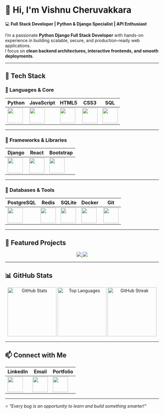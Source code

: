 # 👋 Hi, I'm Vishnu Cheruvakkara  

💻 **Full Stack Developer | Python & Django Specialist | API Enthusiast**  

I’m a passionate **Python Django Full Stack Developer** with hands-on experience in building scalable, secure, and production-ready web applications.  
I focus on **clean backend architectures, interactive frontends, and smooth deployments**.  

---

## 🚀 Tech Stack  

### 🔹 Languages & Core  
| Python | JavaScript | HTML5 | CSS3 | SQL |
|--------|------------|-------|------|-----|
| <img src="https://cdn.jsdelivr.net/gh/devicons/devicon/icons/python/python-original.svg" width="50"/> | <img src="https://cdn.jsdelivr.net/gh/devicons/devicon/icons/javascript/javascript-original.svg" width="50"/> | <img src="https://cdn.jsdelivr.net/gh/devicons/devicon/icons/html5/html5-original.svg" width="50"/> | <img src="https://cdn.jsdelivr.net/gh/devicons/devicon/icons/css3/css3-original.svg" width="50"/> | <img src="https://cdn.jsdelivr.net/gh/devicons/devicon/icons/mysql/mysql-original.svg" width="50"/> |

---

### 🔹 Frameworks & Libraries  
| Django | React | Bootstrap |
|--------|-------|-----------|
| <img src="https://cdn.jsdelivr.net/gh/devicons/devicon/icons/django/django-plain.svg" width="50"/> | <img src="https://cdn.jsdelivr.net/gh/devicons/devicon/icons/react/react-original.svg" width="50"/> | <img src="https://cdn.jsdelivr.net/gh/devicons/devicon/icons/bootstrap/bootstrap-original.svg" width="50"/> |

---

### 🔹 Databases & Tools  
| PostgreSQL | Redis | SQLite | Docker | Git |
|------------|-------|--------|--------|-----|
| <img src="https://cdn.jsdelivr.net/gh/devicons/devicon/icons/postgresql/postgresql-original.svg" width="50"/> | <img src="https://cdn.jsdelivr.net/gh/devicons/devicon/icons/redis/redis-original.svg" width="50"/> | <img src="https://cdn.jsdelivr.net/gh/devicons/devicon/icons/sqlite/sqlite-original.svg" width="50"/> | <img src="https://cdn.jsdelivr.net/gh/devicons/devicon/icons/docker/docker-original.svg" width="50"/> | <img src="https://cdn.jsdelivr.net/gh/devicons/devicon/icons/git/git-original.svg" width="50"/> |

---

## 🚀 Featured Projects  

<p align="center">
  <a href="https://github.com/VishnuCheruvakkara/Cycular">
    <img src="https://github-readme-stats.vercel.app/api/pin/?username=VishnuCheruvakkara&repo=Cycular&theme=default" />
  </a>
  <a href="https://github.com/VishnuCheruvakkara/ChatUp">
    <img src="https://github-readme-stats.vercel.app/api/pin/?username=VishnuCheruvakkara&repo=ChatUp&theme=default" />
  </a>
</p>

---

## 📊 GitHub Stats  

<p align="center">
  <img src="https://github-readme-stats.vercel.app/api?username=VishnuCheruvakkara&show_icons=true&theme=default" alt="GitHub Stats" height="160"/>
  <img src="https://github-readme-stats.vercel.app/api/top-langs/?username=VishnuCheruvakkara&layout=compact&theme=default" alt="Top Languages" height="160"/>
  <img src="https://streak-stats.demolab.com/?user=VishnuCheruvakkara&theme=default&border_radius=5" alt="GitHub Streak" height="160"/>
</p>




---

## 📫 Connect with Me  

| LinkedIn | Email | Portfolio |
|----------|-------|-----------|
| <a href="https://linkedin.com/in/your-profile"><img src="https://cdn.jsdelivr.net/gh/devicons/devicon/icons/linkedin/linkedin-original.svg" width="50"/></a> | <a href="mailto:vishnu@example.com"><img src="https://cdn.jsdelivr.net/gh/devicons/devicon/icons/google/google-original.svg" width="50"/></a> | <a href="https://github.com/VishnuCheruvakkara"><img src="https://cdn.jsdelivr.net/gh/devicons/devicon/icons/github/github-original.svg" width="50"/></a> |

---

⭐ *"Every bug is an opportunity to learn and build something smarter!"*  
